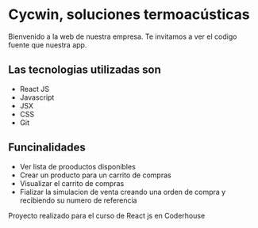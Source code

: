 # Cycwin, soluciones termoacústicas

Bienvenido a la web de nuestra empresa. 
Te invitamos a ver el codigo fuente que nuestra app. 

## Las tecnologias utilizadas son 
- React JS
- Javascript 
- JSX
- CSS
- Git

## Funcinalidades 
- Ver lista de prooductos disponibles 
- Crear un producto para un carrito de compras
- Visualizar el carrito de compras
- Fializar la simulacion de venta creando una orden de compra y recibiendo su numero de referencia

Proyecto realizado para el curso de React js en Coderhouse 